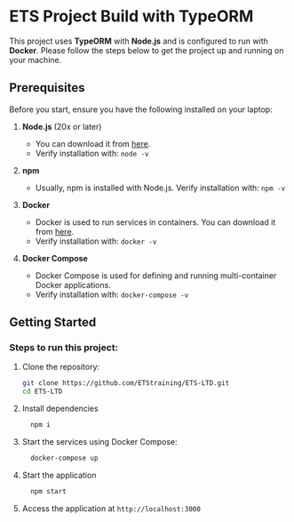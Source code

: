 # ETS Project Build with TypeORM

This project uses **TypeORM** with **Node.js** and is configured to run with **Docker**. Please follow the steps below to get the project up and running on your machine.

## Prerequisites
Before you start, ensure you have the following installed on your laptop:

1. **Node.js** (20x or later)
   - You can download it from [here](https://nodejs.org/en/download/).
   - Verify installation with: `node -v`

2. **npm** 
   - Usually, npm is installed with Node.js. Verify installation with: `npm -v`

3. **Docker**
   - Docker is used to run services in containers. You can download it from [here](https://www.docker.com/get-started).
   - Verify installation with: `docker -v`

4. **Docker Compose**
   - Docker Compose is used for defining and running multi-container Docker applications.
   - Verify installation with: `docker-compose -v`


## Getting Started

### Steps to run this project:

1. Clone the repository:
   ```bash
   git clone https://github.com/ETStraining/ETS-LTD.git
   cd ETS-LTD
   ```
2. Install dependencies
    ```bash
      npm i
   ```
3. Start the services using Docker Compose:
    ```bash
      docker-compose up
   ```
4. Start the application
    ```bash
      npm start
   ```
5. Access the application at `http://localhost:3000`

